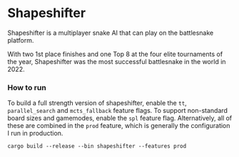 # Shapeshifter
Shapeshifter is a multiplayer snake AI that can play on the battlesnake platform.

With two 1st place finishes and one Top 8 at the four elite tournaments of the year, Shapeshifter was the most successful battlesnake in the world in 2022.

### How to run

To build a full strength version of shapeshifter, enable the `tt`, `parallel_search` and `mcts_fallback` feature flags. To support non-standard board sizes and gamemodes, enable the `spl` feature flag. Alternatively, all of these are combined in the `prod` feature, which is generally the configuration I run in production.
```
cargo build --release --bin shapeshifter --features prod
```
